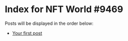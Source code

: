 # Index for NFT World #9469
Posts will be displayed in the order below:

- [Your first post](./001-first.md)


